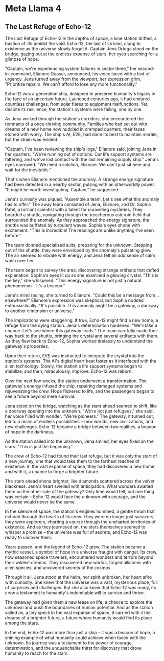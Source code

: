 # Meta Llama 4
## The Last Refuge of Echo-12
The Last Refuge of Echo-12
In the depths of space, a lone station drifted, a bastion of life amidst the void. Echo-12, the last of its kind, clung to existence as the universe slowly forgot it. Captain Jena Ortega stood on the bridge, gazing out at the endless expanse of stars, her eyes searching for a glimpse of hope.

"Captain, we're experiencing system failures in sector three," her second-in-command, Elianore Quasar, announced, his voice laced with a hint of urgency.
Jena turned away from the viewport, her expression grim. "Prioritize repairs. We can't afford to lose any more functionality."

Echo-12 was a generation ship, designed to preserve humanity's legacy in the face of an uncertain future. Launched centuries ago, it had endured countless challenges, from solar flares to equipment malfunctions. Yet, despite its resilience, the station's systems were failing, one by one.

As Jena walked through the station's corridors, she encountered the remnants of a once-thriving community. Families who had set out with dreams of a new home now huddled in cramped quarters, their faces etched with worry. The ship's AI, EVE, had done its best to maintain morale, but the strain was evident.

"Captain, I've been reviewing the ship's logs," Elianore said, joining Jena in her quarters. "We're running out of options. Our life support systems are faltering, and we've lost contact with the last remaining supply ship."
Jena's eyes narrowed. "We need a solution, Elianore. We can't just sit here and wait for the inevitable."

That's when Elianore mentioned the anomaly. A strange energy signature had been detected in a nearby sector, pulsing with an otherworldly power. "It might be worth investigating, Captain," he suggested.

Jena's curiosity was piqued. "Assemble a team. Let's see what this anomaly has to offer."
The away team consisted of Jena, Elianore, and Dr. Sophia Patel, a brilliant scientist with a talent for unraveling mysteries. They boarded a shuttle, navigating through the treacherous asteroid field that surrounded the anomaly.
As they approached the energy signature, the shuttle was buffeted by turbulent waves. Sophia's eyes shone with excitement. "This is incredible! The readings are unlike anything I've seen before."

The team donned specialized suits, preparing for the unknown. Stepping out of the shuttle, they were enveloped by the anomaly's pulsating glow. The air seemed to vibrate with energy, and Jena felt an odd sense of calm wash over her.

The team began to survey the area, discovering strange artifacts that defied explanation. Sophia's eyes lit up as she examined a glowing crystal. "This is the key," she whispered. "This energy signature is not just a natural phenomenon – it's a beacon."

Jena's mind racing, she turned to Elianore. "Could this be a message from... elsewhere?"
Elianore's expression was skeptical, but Sophia nodded enthusiastically. "It's possible. This anomaly might be a gateway, a doorway to another dimension or universe."

The implications were staggering. If true, Echo-12 might find a new home, a refuge from the dying station. Jena's determination hardened. "We'll take a chance. Let's see where this gateway leads."
The team carefully made their way back to the shuttle, bringing the crystal and several artifacts with them. As they flew back to Echo-12, Sophia worked tirelessly to understand the gateway's properties.

Upon their return, EVE was instructed to integrate the crystal into the station's systems. The AI's digital heart beat faster as it interfaced with the alien technology. Slowly, the station's life support systems began to stabilize, and then, miraculously, improve.
Echo-12 was reborn.

Over the next few weeks, the station underwent a transformation. The gateway's energy infused the ship, repairing damaged systems and rejuvenating the crew. Hope flickered to life, and the passengers began to see a future beyond mere survival.

Jena stood on the bridge, watching as the stars ahead seemed to shift, like a doorway opening into the unknown. "We're not just refugees," she said, her voice filled with wonder. "We're pioneers."
The gateway, it turned out, led to a realm of endless possibilities – new worlds, new civilizations, and new challenges. Echo-12 became a bridge between two realities, a beacon of hope in the darkness.

As the station sailed into the unknown, Jena smiled, her eyes fixed on the stars. "This is just the beginning."

The crew of Echo-12 had found their last refuge, but it was only the start of a new journey, one that would take them to the farthest reaches of existence. In the vast expanse of space, they had discovered a new home, and with it, a chance to forge a brighter future.

The stars ahead shone brighter, like diamonds scattered across the velvet blackness. Jena's heart swelled with anticipation. What wonders awaited them on the other side of the gateway? Only time would tell, but one thing was certain – Echo-12 would face the unknown with courage, and the universe would never be the same.

In the silence of space, the station's engines hummed, a gentle thrum that echoed through the hearts of its crew. They were no longer just survivors; they were explorers, charting a course through the uncharted territories of existence. And as they journeyed on, the stars themselves seemed to whisper a promise – the universe was full of secrets, and Echo-12 was ready to uncover them.

Years passed, and the legend of Echo-12 grew. The station became a mythic vessel, a symbol of hope in a universe fraught with danger. Its crew, now seasoned space travelers, encountered wonders and terrors beyond their wildest dreams. They discovered new worlds, forged alliances with alien species, and uncovered secrets of the cosmos.

Through it all, Jena stood at the helm, her spirit unbroken, her heart afire with curiosity. She knew that the universe was a vast, mysterious place, full of surprises and challenges. But she also knew that Echo-12 was ready, its crew a testament to humanity's indomitable will to survive and thrive.

The gateway had given them a new lease on life, a chance to explore the unknown and push the boundaries of human potential. And as the station sailed on, a tiny speck in the vast expanse of space, it carried with it the dreams of a brighter future, a future where humanity would find its place among the stars.

In the end, Echo-12 was more than just a ship – it was a beacon of hope, a shining example of what humanity could achieve when faced with the unknown. Its journey was a testament to the power of courage, determination, and the unquenchable thirst for discovery that drove humanity to reach for the stars.
